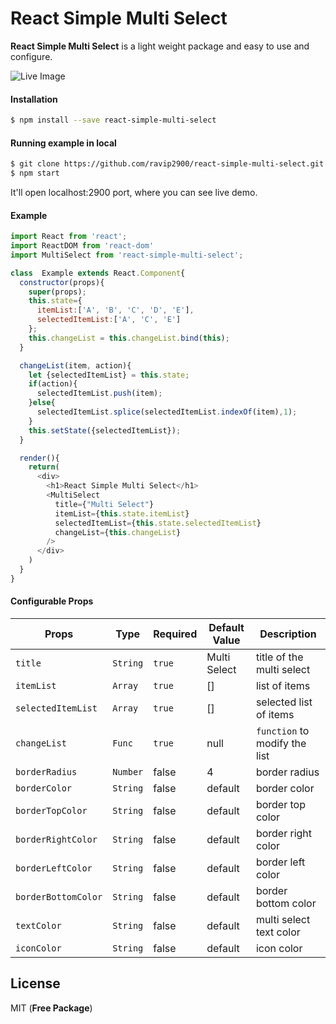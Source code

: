 # React Simple Multi Select
**React Simple Multi Select** is a light weight package and easy to use and configure.

![Live Image](https://res.cloudinary.com/ravip2900/image/upload/s--ceHPmyJo--/v1572771458/images/react-simple-multi-select.gif)

#### Installation
```sh
$ npm install --save react-simple-multi-select
```

#### Running example in local
```sh
$ git clone https://github.com/ravip2900/react-simple-multi-select.git
$ npm start
```
It'll open localhost:2900 port, where you can see live demo.

#### Example
```js
import React from 'react';
import ReactDOM from 'react-dom'
import MultiSelect from 'react-simple-multi-select';

class  Example extends React.Component{
  constructor(props){
    super(props);
    this.state={
      itemList:['A', 'B', 'C', 'D', 'E'],
      selectedItemList:['A', 'C', 'E']
    };
    this.changeList = this.changeList.bind(this);
  }

  changeList(item, action){
    let {selectedItemList} = this.state;
    if(action){
      selectedItemList.push(item);
    }else{
      selectedItemList.splice(selectedItemList.indexOf(item),1);
    }
    this.setState({selectedItemList});
  }

  render(){
    return(
      <div>
        <h1>React Simple Multi Select</h1>
        <MultiSelect
          title={"Multi Select"}
          itemList={this.state.itemList}
          selectedItemList={this.state.selectedItemList}
          changeList={this.changeList}
        />
      </div>
    )
  }
}

```

#### Configurable Props
Props | Type | Required | Default Value | Description
--- | --- | --- | --- | ---
`title` | `String` | `true` | Multi Select | title of the multi select
`itemList` | `Array` | `true` | [] | list of items
`selectedItemList` | `Array` | `true` | [] | selected list of items
`changeList` | `Func` | `true` | null | `function` to modify the list
`borderRadius` | `Number` | false | 4 | border radius
`borderColor` | `String` | false | default | border color
`borderTopColor` | `String` | false | default | border top color
`borderRightColor` | `String` | false | default | border right color
`borderLeftColor` | `String` | false | default | border left color
`borderBottomColor` | `String` | false | default | border bottom color
`textColor` | `String` | false | default | multi select text color
`iconColor` | `String` | false | default | icon color

License
----
MIT (**Free Package**)
